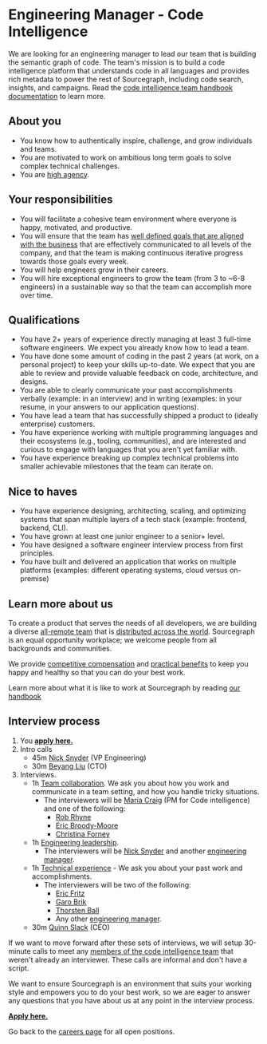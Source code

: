 # Engineering Manager - Code Intelligence

We are looking for an engineering manager to lead our team that is building the semantic graph of code. The team's mission is to build a code intelligence platform that understands code in all languages and provides rich metadata to power the rest of Sourcegraph, including code search, insights, and campaigns. Read the [code intelligence team handbook documentation](https://about.sourcegraph.com/handbook/engineering/code-intelligence) to learn more.

## About you

- You know how to authentically inspire, challenge, and grow individuals and teams.
- You are motivated to work on ambitious long term goals to solve complex technical challenges.
- You are [high agency](https://twitter.com/shreyas/status/1276956836856393728).

## Your responsibilities

- You will facilitate a cohesive team environment where everyone is happy, motivated, and productive.
- You will ensure that the team has [well defined goals that are aligned with the business](https://about.sourcegraph.com/handbook/engineering/code-intelligence#goals) that are effectively communicated to all levels of the company, and that the team is making continuous iterative progress towards those goals every week.
- You will help engineers grow in their careers.
- You will hire exceptional engineers to grow the team (from 3 to ~6-8 engineers) in a sustainable way so that the team can accomplish more over time.

## Qualifications

- You have 2+ years of experience directly managing at least 3 full-time software engineers. We expect you already know how to lead a team.
- You have done some amount of coding in the past 2 years (at work, on a personal project) to keep your skills up-to-date. We expect that you are able to review and provide valuable feedback on code, architecture, and designs.
- You are able to clearly communicate your past accomplishments verbally (example: in an interview) and in writing (examples: in your resume, in your answers to our application questions).
- You have lead a team that has successfully shipped a product to (ideally enterprise) customers.
- You have experience working with multiple programming languages and their ecosystems (e.g., tooling, communities), and are interested and curious to engage with languages that you aren't yet familiar with.
- You have experience breaking up complex technical problems into smaller achievable milestones that the team can iterate on.

## Nice to haves

- You have experience designing, architecting, scaling, and optimizing systems that span multiple layers of a tech stack (example: frontend, backend, CLI).
- You have grown at least one junior engineer to a senior+ level.
- You have designed a software engineer interview process from first principles.
- You have built and delivered an application that works on multiple platforms (examples: different operating systems, cloud versus on-premise)

## Learn more about us

To create a product that serves the needs of all developers, we are building a diverse [all-remote team](../../../company/remote/index.md) that is [distributed across the world](../../../company/team/index.md). Sourcegraph is an equal opportunity workplace; we welcome people from all backgrounds and communities.

We provide [competitive compensation](../../people-ops/compensation.md) and [practical benefits](../../people-ops/benefits-and-perks.md) to keep you happy and healthy so that you can do your best work.

Learn more about what it is like to work at Sourcegraph by reading [our handbook](../../index.md)

## Interview process

1. You **[apply here.](#TODO)**
1. Intro calls
    - 45m [Nick Snyder](../../../company/team/index.md#nick-snyder-he-him) (VP Engineering)
    - 30m [Beyang Liu](../../../company/team/index.md#beyang-liu) (CTO)
1. Interviews.
   - 1h [Team collaboration](https://github.com/sourcegraph/interviews/blob/master/engineering/team-collaboration.md). We ask you about how you work and communicate in a team setting, and how you handle tricky situations.
     - The interviewers will be [María Craig](../../../company/team/index.md#maría-craig-she-her) (PM for Code intelligence) and one of the following:
         - [Rob Rhyne](../../../company/team/index.md#rob-rhyne)
         - [Eric Broody-Moore](../../../company/team/index.md#eric-brody-moore)
         - [Christina Forney](../../../company/team/index.md#christina-forney-she-her)
   - 1h [Engineering leadership](engineering-leadership.md).
     - The interviewers will be [Nick Snyder](../../../company/team/index.md#nick-snyder-he-him) and another [engineering manager](../leadership/index.md#members).
   - 1h [Technical experience](https://github.com/sourcegraph/interviews/blob/master/engineering/technical-experience.md) - We ask you about your past work and accomplishments.
     - The interviewers will be two of the following:
         - [Eric Fritz](../../../company/team/index.md#eric-fritz-he-him)
         - [Garo Brik](../../../company/team/index.md#garo-brik-they-them)
         - [Thorsten Ball](../../../company/team/index.md#thorsten-ball-he-him)
         - Any other [engineering manager](../leadership/index.md#members).
   - 30m [Quinn Slack](../../../company/team/index.md#quinn-slack) (CEO)

If we want to move forward after these sets of interviews, we will setup 30-minute calls to meet any [members of the code intelligence team](../code-intelligence/index.md#members) that weren't already an interviewer. These calls are informal and don't have a script.

We want to ensure Sourcegraph is an environment that suits your working style and empowers you to do your best work, so we are eager to answer any questions that you have about us at any point in the interview process.

**[Apply here.](#TODO)**

Go back to the [careers page](../../../company/careers.md) for all open positions.
